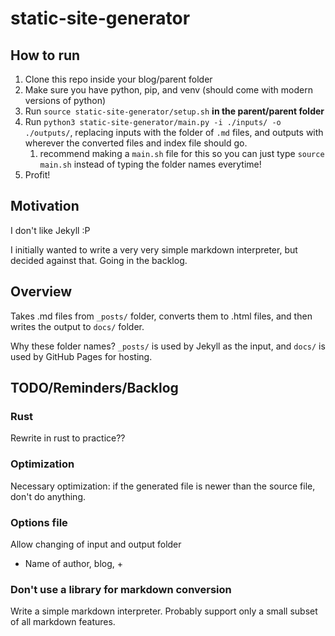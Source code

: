 # static-site-generator

## How to run
1. Clone this repo inside your blog/parent folder
1. Make sure you have python, pip, and venv (should come with modern versions of python)
1. Run `source static-site-generator/setup.sh` **in the parent/parent folder**
1. Run `python3 static-site-generator/main.py -i ./inputs/ -o ./outputs/`, replacing inputs with the folder of `.md` files, and outputs with wherever the converted files and index file should go.
    1. recommend making a `main.sh` file for this so you can just type `source main.sh` instead of typing the folder names everytime!
1. Profit!

## Motivation

I don't like Jekyll :P

I initially wanted to write a very very simple markdown interpreter, but decided against that. Going in the backlog.

## Overview

Takes .md files from `_posts/` folder, converts them to .html files, and then writes the output to `docs/` folder.

Why these folder names? `_posts/` is used by Jekyll as the input, and `docs/` is used by GitHub Pages for hosting.

## TODO/Reminders/Backlog

### Rust

Rewrite in rust to practice??

### Optimization

Necessary optimization: if the generated file is newer than the source file, don't do anything.

### Options file

Allow changing of input and output folder

- Name of author, blog, +

### Don't use a library for markdown conversion

Write a simple markdown interpreter. Probably support only a small subset of all markdown features.

